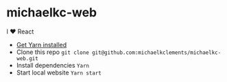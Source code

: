 # michaelkc-web
I ❤ React

* [Get Yarn installed](https://yarnpkg.com/en/docs/install)
* Clone this repo `git clone git@github.com:michaelkclements/michaelkc-web.git`
* Install dependencies `Yarn`
* Start local website `Yarn start`
